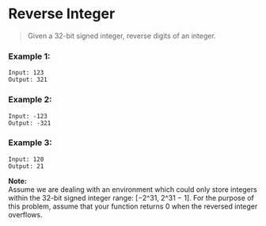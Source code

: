 # Reverse Integer

> Given a 32-bit signed integer, reverse digits of an integer.

### Example 1:
```
Input: 123
Output: 321
```

### Example 2:
```
Input: -123
Output: -321
```

### Example 3:
```
Input: 120
Output: 21
```

**Note:**  
Assume we are dealing with an environment which could only store integers within the 32-bit signed integer range: [−2^31,  2^31 − 1]. For the purpose of this problem, assume that your function returns 0 when the reversed integer overflows.
